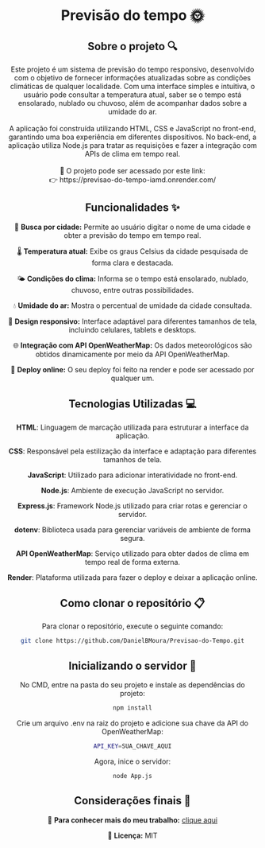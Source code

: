<div align="center">
<h1 align="center">  Previsão do tempo 🌞 </h1>

## Sobre o projeto 🔍

<p align="center">
Este projeto é um sistema de previsão do tempo responsivo, desenvolvido com o objetivo de fornecer informações atualizadas sobre as condições climáticas de qualquer localidade.
Com uma interface simples e intuitiva, o usuário pode consultar a temperatura atual, saber se o tempo está ensolarado, nublado ou chuvoso, além de acompanhar dados sobre a umidade do ar. <br> <br>
A aplicação foi construída utilizando HTML, CSS e JavaScript no front-end, garantindo uma boa experiência em diferentes dispositivos. 
No back-end, a aplicação utiliza Node.js para tratar as requisições e fazer a integração com APIs de clima em tempo real. <br> <br>
📡 O projeto pode ser acessado por este link: <br>
👉 https://previsao-do-tempo-iamd.onrender.com/
</p>

## Funcionalidades ✨

📍 **Busca por cidade:** Permite ao usuário digitar o nome de uma cidade e obter a previsão do tempo em tempo real.  

🌡️ **Temperatura atual:** Exibe os graus Celsius da cidade pesquisada de forma clara e destacada. 

🌤️ **Condições do clima:** Informa se o tempo está ensolarado, nublado, chuvoso, entre outras possibilidades.

💧 **Umidade do ar:** Mostra o percentual de umidade da cidade consultada.  

📱 **Design responsivo:** Interface adaptável para diferentes tamanhos de tela, incluindo celulares, tablets e desktops.  

🌐 **Integração com API OpenWeatherMap:** Os dados meteorológicos são obtidos dinamicamente por meio da API OpenWeatherMap.  

🔗 **Deploy online:** O seu deploy foi feito na render e pode ser acessado por qualquer um.

## Tecnologias Utilizadas 💻

**HTML**: Linguagem de marcação utilizada para estruturar a interface da aplicação.  

**CSS**: Responsável pela estilização da interface e adaptação para diferentes tamanhos de tela.

**JavaScript**: Utilizado para adicionar interatividade no front-end.  

**Node.js**: Ambiente de execução JavaScript no servidor.  

**Express.js**: Framework Node.js utilizado para criar rotas e gerenciar o servidor.  

**dotenv**: Biblioteca usada para gerenciar variáveis de ambiente de forma segura.  

**API OpenWeatherMap**: Serviço utilizado para obter dados de clima em tempo real de forma externa.  

**Render**: Plataforma utilizada para fazer o deploy e deixar a aplicação online.

## Como clonar o repositório 📋

Para clonar o repositório, execute o seguinte comando:

```bash
git clone https://github.com/DanielBMoura/Previsao-do-Tempo.git
```

## Inicializando o servidor 🚀

No CMD, entre na pasta do seu projeto e instale as dependências do projeto:
```bash
npm install
```

Crie um arquivo .env na raiz do projeto e adicione sua chave da API do OpenWeatherMap:
```bash
API_KEY=SUA_CHAVE_AQUI
```

Agora, inice o servidor:
```bash
node App.js
```

## Considerações finais 📝

🔗 **Para conhecer mais do meu trabalho:** [clique aqui](https://www.linkedin.com/in/daniel-borazo-de-moura-b4a995356/)

📜 **Licença:** MIT

 </div>
